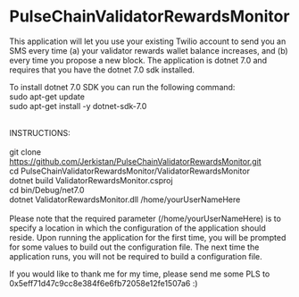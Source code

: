 # PulseChainValidatorRewardsMonitor

This application will let you use your existing Twilio account to send you an SMS every time (a) your validator rewards wallet balance increases, and (b) every time you propose a new block.  The application is dotnet 7.0 and requires that you have the dotnet 7.0 sdk installed. 

To install dotnet 7.0 SDK you can run the following command:<br>
sudo apt-get update
<br>
sudo apt-get install -y dotnet-sdk-7.0
<br>
<br>

INSTRUCTIONS:
<br>
<br>
git clone https://github.com/Jerkistan/PulseChainValidatorRewardsMonitor.git
<br>
cd PulseChainValidatorRewardsMonitor/ValidatorRewardsMonitor
<br>
dotnet build ValidatorRewardsMonitor.csproj
<br>
cd bin/Debug/net7.0
<br>
dotnet ValidatorRewardsMonitor.dll /home/yourUserNameHere
<br>
<br>
Please note that the required parameter (/home/yourUserNameHere) is to specify a location in which the configuration of the application should reside.  Upon running the application for the first time, you will be prompted for some values to build out the configuration file.  The next time the application runs, you will not be required to build a configuration file.
<br>

If you would like to thank me for my time, please send me some PLS to 0x5eff71d47c9cc8e384f6e6fb72058e12fe1507a6 :)
